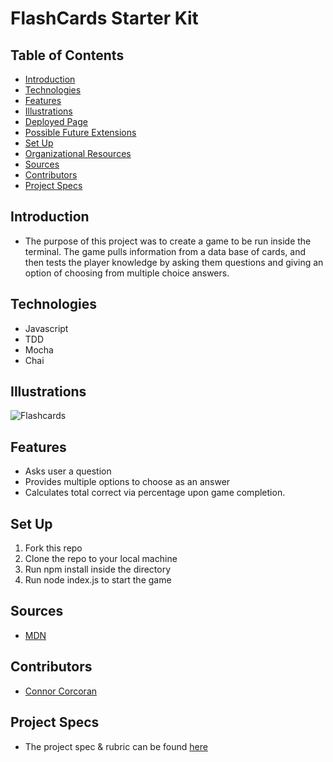 # FlashCards Starter Kit

## Table of Contents
  - [Introduction](#introduction)
  - [Technologies](#technologies)
  - [Features](#features)
  - [Illustrations](#illustrations)
  - [Deployed Page](#deployed-page)
  - [Possible Future Extensions](#possible-future-extensions)
  - [Set Up](#set-up)
  - [Organizational Resources](#organizational-resources)
  - [Sources](#sources)
  - [Contributors](#contributors)
  - [Project Specs](#project-specs)

## Introduction
  - The purpose of this project was to create a game to be run inside the terminal. The game pulls information from a data base of cards, and then tests the player knowledge by asking them questions and giving an option of choosing from multiple choice answers.

## Technologies
  - Javascript
  - TDD
  - Mocha
  - Chai


## Illustrations
  ![Flashcards](https://user-images.githubusercontent.com/50641779/186776091-0d50981e-e30c-4623-80cd-24a3de53a4f9.png)

## Features
- Asks user a question
- Provides multiple options to choose as an answer
- Calculates total correct via percentage upon game completion.

## Set Up

1. Fork this repo  
2. Clone the repo to your local machine
3. Run npm install inside the directory
4. Run node index.js to start the game



## Sources
  - [MDN](http://developer.mozilla.org/en-US/)


## Contributors
  - [Connor Corcoran](https://github.com/JDeLoach03)


## Project Specs
  - The project spec & rubric can be found [here](https://frontend.turing.edu/projects/flash-cards.html)
